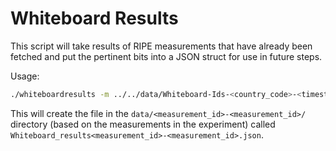 # Whiteboard Results

This script will take results of RIPE measurements that have already been
fetched and put the pertinent bits into a JSON struct for use in future steps.

Usage:
```bash
./whiteboardresults -m ../../data/Whiteboard-Ids-<country_code>-<timestamp> -r ../../data/<country_code>_resolvers_ips.dat
```

This will create the file in the `data/<measurement_id>-<measurement_id>/`
directory (based on the measurements in the experiment) called
`Whiteboard_results<measurement_id>-<measurement_id>.json`.